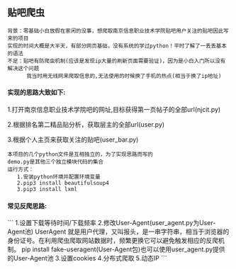 <h2>贴吧爬虫</h2>

```
背景：零基础小白放假在家闲的没事，想爬取南京信息职业技术学院贴吧用户关注的贴吧因此写来的项目
实现的时间大概是大半天，有部分网页基础，没有系统的学过python！平时了解了一丢丢基本的语法
不足：贴吧有防爬虫机制(应该是发现ip大量的刷新页面需要验证)，因为是小白入门所以没有解决这个问题
      我当时用无线网来爬取信息的,无法使用的时候换了手机的热点(相当于换了ip地址)
```
<h4>实现的思路大致如下:</h4>
<p>1.打开南京信息职业技术学院吧的网址,目标获得第一页帖子的全部url(njcit.py)</p>
<p>2.根据排名第二精品贴分析，获取层主的全部url(user.py)</p>
<p>3.根据个人主页来获取关注的贴吧(user_bar.py)</p>

```
本项目的几个python文件是互相独立的，为了实现思路而写的
demo.py是其他三个独立模块代码的集合
运行方式：
   1.安装python环境并配置环境变量
   2.pip3 install beautifulsoup4
   3.pip3 install lxml
```
<h4>常见反爬思路:</h4>
```
    1.设置下载等待时间/下载频率
    2.修改User-Agent(user_agent.py为User-Agent池)
        UserAgent 就是用户代理，又叫报头，是一串字符串，相当于浏览器的身份证号。在利用爬虫爬取网站数据时，频繁更换它可以避免触发相应的反爬机制。
        pip install fake-useragent(User-Agent包)也可以使用user_agent.py提供的User-Agent池
    3.设置cookies
    4.分布式爬取
    5.动态IP
```



